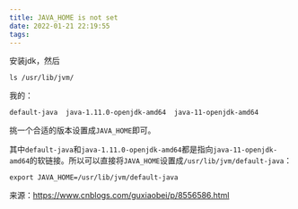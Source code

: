 ```yaml
---
title: JAVA_HOME is not set
date: 2022-01-21 22:19:55
tags:
---
```


安装jdk，然后

```shell
ls /usr/lib/jvm/
```

我的：

```
default-java  java-1.11.0-openjdk-amd64  java-11-openjdk-amd64
```

挑一个合适的版本设置成`JAVA_HOME`即可。

其中`default-java`和`java-1.11.0-openjdk-amd64`都是指向`java-11-openjdk-amd64`的软链接。所以可以直接将`JAVA_HOME`设置成`/usr/lib/jvm/default-java`：

```shell
export JAVA_HOME=/usr/lib/jvm/default-java
```

来源：<https://www.cnblogs.com/guxiaobei/p/8556586.html>
